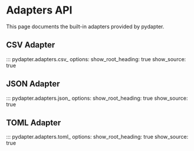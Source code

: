 # Adapters API

This page documents the built-in adapters provided by pydapter.

## CSV Adapter

::: pydapter.adapters.csv_ options: show_root_heading: true show_source: true

## JSON Adapter

::: pydapter.adapters.json_ options: show_root_heading: true show_source: true

## TOML Adapter

::: pydapter.adapters.toml_ options: show_root_heading: true show_source: true

